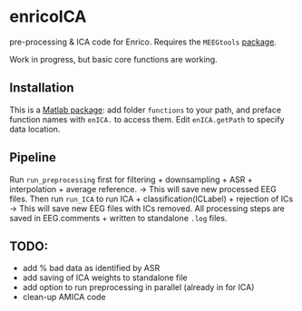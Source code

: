 # enricoICA
pre-processing & ICA code for Enrico. Requires the `MEEGtools` [package](https://github.com/octaveEtard/MEEGtools).

Work in progress, but basic core functions are working.

## Installation
This is a [Matlab package](https://uk.mathworks.com/help/matlab/matlab_oop/scoping-classes-with-packages.html): add folder `functions` to your path, and preface function names with `enICA.` to access them.
Edit `enICA.getPath` to specify data location.

## Pipeline
Run `run_preprocessing` first for filtering + downsampling + ASR + interpolation + average reference.
    -> This will save new processed EEG files.
Then run `run_ICA` to run ICA + classification(ICLabel) + rejection of ICs
    -> This will save new EEG files with ICs removed.
All processing steps are saved in EEG.comments + written to standalone `.log` files.

## TODO:
- add % bad data as identified by ASR
- add saving of ICA weights to standalone file
- add option to run preprocessing in parallel (already in for ICA)
- clean-up AMICA code
